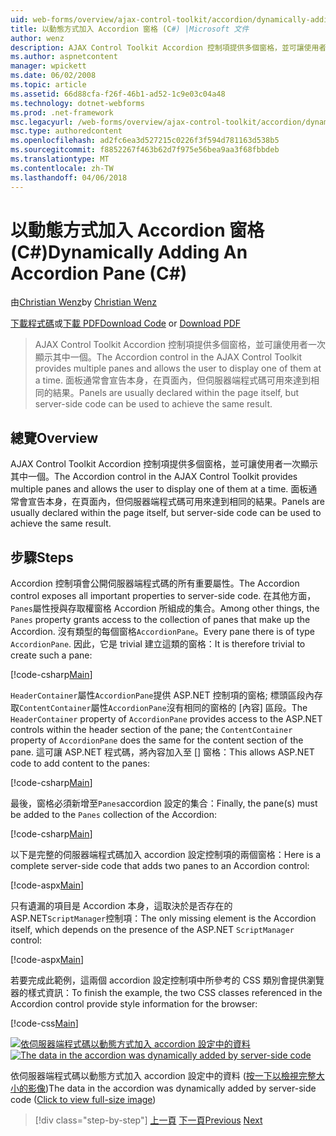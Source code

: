 ```yaml
---
uid: web-forms/overview/ajax-control-toolkit/accordion/dynamically-adding-an-accordion-pane-cs
title: 以動態方式加入 Accordion 窗格 (C#) |Microsoft 文件
author: wenz
description: AJAX Control Toolkit Accordion 控制項提供多個窗格，並可讓使用者一次顯示其中一個。 面板通常會宣告 w...
ms.author: aspnetcontent
manager: wpickett
ms.date: 06/02/2008
ms.topic: article
ms.assetid: 66d88cfa-f26f-46b1-ad52-1c9e03c04a48
ms.technology: dotnet-webforms
ms.prod: .net-framework
msc.legacyurl: /web-forms/overview/ajax-control-toolkit/accordion/dynamically-adding-an-accordion-pane-cs
msc.type: authoredcontent
ms.openlocfilehash: ad2fc6ea3d527215c0226f3f594d781163d538b5
ms.sourcegitcommit: f8852267f463b62d7f975e56bea9aa3f68fbbdeb
ms.translationtype: MT
ms.contentlocale: zh-TW
ms.lasthandoff: 04/06/2018
---
```

<a name="dynamically-adding-an-accordion-pane-c"></a><span data-ttu-id="cc1f6-104">以動態方式加入 Accordion 窗格 (C#)</span><span class="sxs-lookup"><span data-stu-id="cc1f6-104">Dynamically Adding An Accordion Pane (C#)</span></span>
====================
<span data-ttu-id="cc1f6-105">由[Christian Wenz](https://github.com/wenz)</span><span class="sxs-lookup"><span data-stu-id="cc1f6-105">by [Christian Wenz](https://github.com/wenz)</span></span>

<span data-ttu-id="cc1f6-106">[下載程式碼](http://download.microsoft.com/download/5/6/d/56d50cef-2011-4c8f-9891-7edc6dc57df9/Accordion2.cs.zip)或[下載 PDF](http://download.microsoft.com/download/6/7/1/6718d452-ff89-4d3f-a90e-c74ec2d636a3/accordion2CS.pdf)</span><span class="sxs-lookup"><span data-stu-id="cc1f6-106">[Download Code](http://download.microsoft.com/download/5/6/d/56d50cef-2011-4c8f-9891-7edc6dc57df9/Accordion2.cs.zip) or [Download PDF](http://download.microsoft.com/download/6/7/1/6718d452-ff89-4d3f-a90e-c74ec2d636a3/accordion2CS.pdf)</span></span>

> <span data-ttu-id="cc1f6-107">AJAX Control Toolkit Accordion 控制項提供多個窗格，並可讓使用者一次顯示其中一個。</span><span class="sxs-lookup"><span data-stu-id="cc1f6-107">The Accordion control in the AJAX Control Toolkit provides multiple panes and allows the user to display one of them at a time.</span></span> <span data-ttu-id="cc1f6-108">面板通常會宣告本身，在頁面內，但伺服器端程式碼可用來達到相同的結果。</span><span class="sxs-lookup"><span data-stu-id="cc1f6-108">Panels are usually declared within the page itself, but server-side code can be used to achieve the same result.</span></span>


## <a name="overview"></a><span data-ttu-id="cc1f6-109">總覽</span><span class="sxs-lookup"><span data-stu-id="cc1f6-109">Overview</span></span>

<span data-ttu-id="cc1f6-110">AJAX Control Toolkit Accordion 控制項提供多個窗格，並可讓使用者一次顯示其中一個。</span><span class="sxs-lookup"><span data-stu-id="cc1f6-110">The Accordion control in the AJAX Control Toolkit provides multiple panes and allows the user to display one of them at a time.</span></span> <span data-ttu-id="cc1f6-111">面板通常會宣告本身，在頁面內，但伺服器端程式碼可用來達到相同的結果。</span><span class="sxs-lookup"><span data-stu-id="cc1f6-111">Panels are usually declared within the page itself, but server-side code can be used to achieve the same result.</span></span>

## <a name="steps"></a><span data-ttu-id="cc1f6-112">步驟</span><span class="sxs-lookup"><span data-stu-id="cc1f6-112">Steps</span></span>

<span data-ttu-id="cc1f6-113">Accordion 控制項會公開伺服器端程式碼的所有重要屬性。</span><span class="sxs-lookup"><span data-stu-id="cc1f6-113">The Accordion control exposes all important properties to server-side code.</span></span> <span data-ttu-id="cc1f6-114">在其他方面，`Panes`屬性授與存取權窗格 Accordion 所組成的集合。</span><span class="sxs-lookup"><span data-stu-id="cc1f6-114">Among other things, the `Panes` property grants access to the collection of panes that make up the Accordion.</span></span> <span data-ttu-id="cc1f6-115">沒有類型的每個窗格`AccordionPane`。</span><span class="sxs-lookup"><span data-stu-id="cc1f6-115">Every pane there is of type `AccordionPane`.</span></span> <span data-ttu-id="cc1f6-116">因此，它是 trivial 建立這類的窗格：</span><span class="sxs-lookup"><span data-stu-id="cc1f6-116">It is therefore trivial to create such a pane:</span></span>

[!code-csharp[Main](dynamically-adding-an-accordion-pane-cs/samples/sample1.cs)]

<span data-ttu-id="cc1f6-117">`HeaderContainer`屬性`AccordionPane`提供 ASP.NET 控制項的窗格; 標頭區段內存取`ContentContainer`屬性`AccordionPane`沒有相同的窗格的 [內容] 區段。</span><span class="sxs-lookup"><span data-stu-id="cc1f6-117">The `HeaderContainer` property of `AccordionPane` provides access to the ASP.NET controls within the header section of the pane; the `ContentContainer` property of `AccordionPane` does the same for the content section of the pane.</span></span> <span data-ttu-id="cc1f6-118">這可讓 ASP.NET 程式碼，將內容加入至 [] 窗格：</span><span class="sxs-lookup"><span data-stu-id="cc1f6-118">This allows ASP.NET code to add content to the panes:</span></span>

[!code-csharp[Main](dynamically-adding-an-accordion-pane-cs/samples/sample2.cs)]

<span data-ttu-id="cc1f6-119">最後，窗格必須新增至`Panes`accordion 設定的集合：</span><span class="sxs-lookup"><span data-stu-id="cc1f6-119">Finally, the pane(s) must be added to the `Panes` collection of the Accordion:</span></span>

[!code-csharp[Main](dynamically-adding-an-accordion-pane-cs/samples/sample3.cs)]

<span data-ttu-id="cc1f6-120">以下是完整的伺服器端程式碼加入 accordion 設定控制項的兩個窗格：</span><span class="sxs-lookup"><span data-stu-id="cc1f6-120">Here is a complete server-side code that adds two panes to an Accordion control:</span></span>

[!code-aspx[Main](dynamically-adding-an-accordion-pane-cs/samples/sample4.aspx)]

<span data-ttu-id="cc1f6-121">只有遺漏的項目是 Accordion 本身，這取決於是否存在的 ASP.NET`ScriptManager`控制項：</span><span class="sxs-lookup"><span data-stu-id="cc1f6-121">The only missing element is the Accordion itself, which depends on the presence of the ASP.NET `ScriptManager` control:</span></span>

[!code-aspx[Main](dynamically-adding-an-accordion-pane-cs/samples/sample5.aspx)]

<span data-ttu-id="cc1f6-122">若要完成此範例，這兩個 accordion 設定控制項中所參考的 CSS 類別會提供瀏覽器的樣式資訊：</span><span class="sxs-lookup"><span data-stu-id="cc1f6-122">To finish the example, the two CSS classes referenced in the Accordion control provide style information for the browser:</span></span>

[!code-css[Main](dynamically-adding-an-accordion-pane-cs/samples/sample6.css)]


<span data-ttu-id="cc1f6-123">[![依伺服器端程式碼以動態方式加入 accordion 設定中的資料](dynamically-adding-an-accordion-pane-cs/_static/image2.png)](dynamically-adding-an-accordion-pane-cs/_static/image1.png)</span><span class="sxs-lookup"><span data-stu-id="cc1f6-123">[![The data in the accordion was dynamically added by server-side code](dynamically-adding-an-accordion-pane-cs/_static/image2.png)](dynamically-adding-an-accordion-pane-cs/_static/image1.png)</span></span>

<span data-ttu-id="cc1f6-124">依伺服器端程式碼以動態方式加入 accordion 設定中的資料 ([按一下以檢視完整大小的影像](dynamically-adding-an-accordion-pane-cs/_static/image3.png))</span><span class="sxs-lookup"><span data-stu-id="cc1f6-124">The data in the accordion was dynamically added by server-side code ([Click to view full-size image](dynamically-adding-an-accordion-pane-cs/_static/image3.png))</span></span>

> [!div class="step-by-step"]
> <span data-ttu-id="cc1f6-125">[上一頁](databinding-to-an-accordion-cs.md)
> [下一頁](databinding-to-an-accordion-vb.md)</span><span class="sxs-lookup"><span data-stu-id="cc1f6-125">[Previous](databinding-to-an-accordion-cs.md)
[Next](databinding-to-an-accordion-vb.md)</span></span>
